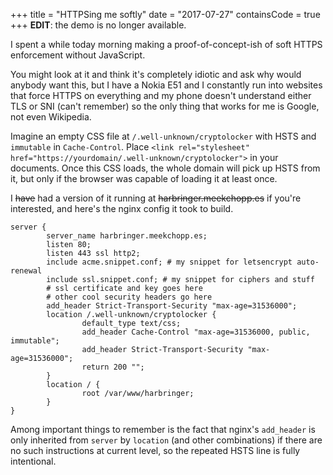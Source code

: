 +++
title = "HTTPSing me softly"
date = "2017-07-27"
containsCode = true
+++
**EDIT**: the demo is no longer available.

I spent a while today morning making a proof-of-concept-ish of soft HTTPS enforcement without JavaScript.

You might look at it and think it's completely idiotic and ask why would anybody want this, but I have a Nokia E51 and I constantly run into websites that force HTTPS on everything and my phone doesn't understand either TLS or SNI (can't remember) so the only thing that works for me is Google, not even Wikipedia.

Imagine an empty CSS file at `/.well-unknown/cryptolocker` with HSTS and `immutable` in `Cache-Control`. Place `<link rel="stylesheet" href="https://yourdomain/.well-unknown/cryptolocker">` in your documents. Once this CSS loads, the whole domain will pick up HSTS from it, but only if the browser was capable of loading it at least once.

I ~~have~~ had a version of it running at ~~harbringer.meekchopp.es~~ if you're interested, and here's the nginx config it took to build.

```nginx
server {
        server_name harbringer.meekchopp.es;
        listen 80;
        listen 443 ssl http2;
        include acme.snippet.conf; # my snippet for letsencrypt auto-renewal
        include ssl.snippet.conf; # my snippet for ciphers and stuff
        # ssl certificate and key goes here
        # other cool security headers go here
        add_header Strict-Transport-Security "max-age=31536000";
        location /.well-unknown/cryptolocker {
                default_type text/css;
                add_header Cache-Control "max-age=31536000, public, immutable";
                add_header Strict-Transport-Security "max-age=31536000";
                return 200 "";
        }
        location / {
                root /var/www/harbringer;
        }
}
```

Among important things to remember is the fact that nginx's `add_header` is only inherited from `server` by `location` (and other combinations) if there are no such instructions at current level, so the repeated HSTS line is fully intentional.
